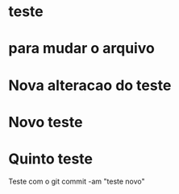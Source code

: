 # teste
# para mudar o arquivo
# Nova alteracao do teste
# Novo teste
# Quinto teste

Teste com o git commit -am "teste novo"
